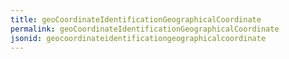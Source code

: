 ```yaml
---
title: geoCoordinateIdentificationGeographicalCoordinate
permalink: geoCoordinateIdentificationGeographicalCoordinate
jsonid: geocoordinateidentificationgeographicalcoordinate
---
```

